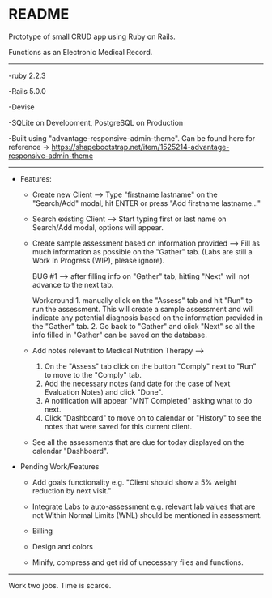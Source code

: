 
# README

Prototype of small CRUD app using Ruby on Rails.

Functions as an Electronic Medical Record.

----------

-ruby 2.2.3


-Rails 5.0.0


-Devise


-SQLite on Development, PostgreSQL on Production


-Built using "advantage-responsive-admin-theme". Can be found here for reference -> 
	https://shapebootstrap.net/item/1525214-advantage-responsive-admin-theme


----------
* Features:


	* Create new Client --> 
		Type "firstname lastname" on the "Search/Add" modal, hit ENTER or press "Add firstname lastname..." 


	* Search existing Client --> 
		Start typing first or last name on Search/Add modal, options will appear.


	* Create sample assessment based on information provided --> 
		Fill as much information as possible on the "Gather" tab. (Labs are still a Work In Progress (WIP), please ignore).

		BUG #1 --> after filling info on "Gather" tab, hitting "Next" will not advance to the next tab.

		Workaround
			1. manually click on the "Assess" tab and hit "Run" to run the assessment.
				This will create a sample assessment and will indicate any potential diagnosis based on the information provided in the "Gather" tab.
			2. Go back to "Gather" and click "Next" so all the info filled in "Gather" can be saved on the database.


	* Add notes relevant to Medical Nutrition Therapy --> 
		1. On the "Assess" tab click on the button "Comply" next to "Run" to move to the "Comply" tab. 
		2. Add the necessary notes (and date for the case of Next Evaluation Notes) and click "Done".
		3. A notification will appear "MNT Completed" asking what to do next. 
		4. Click "Dashboard" to move on to calendar or "History" to see the notes that were saved for this current client.


	* See all the assessments that are due for today displayed on the calendar "Dashboard".


* Pending Work/Features


	* Add goals functionality
		e.g. "Client should show a 5% weight reduction by next visit."


	* Integrate Labs to auto-assessment
		e.g. relevant lab values that are not Within Normal Limits (WNL) should be mentioned in assessment.


	* Billing


	* Design and colors


	* Minify, compress and get rid of unecessary files and functions.


_____________________________________

Work two jobs. Time is scarce. 
